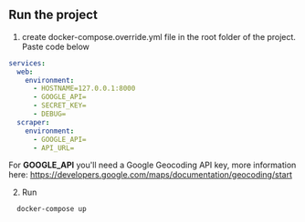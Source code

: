 
## Run the project

1. create docker-compose.override.yml file in the root folder of the project. Paste code below

```yml
services:
  web:
    environment:
      - HOSTNAME=127.0.0.1:8000
      - GOOGLE_API=
      - SECRET_KEY=
      - DEBUG=
  scraper:
    environment:
      - GOOGLE_API=
      - API_URL=

```

For **GOOGLE_API** you'll need a Google Geocoding API key, more information here: https://developers.google.com/maps/documentation/geocoding/start

2. Run 
```bash
  docker-compose up
```
